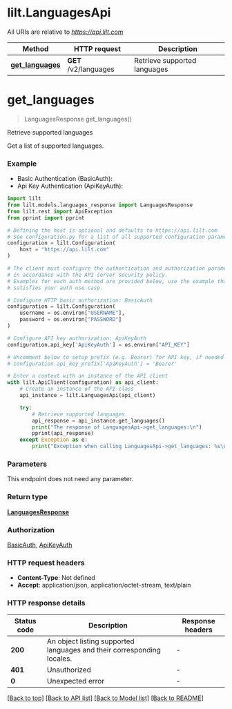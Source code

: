# lilt.LanguagesApi

All URIs are relative to *https://api.lilt.com*

Method | HTTP request | Description
------------- | ------------- | -------------
[**get_languages**](LanguagesApi.md#get_languages) | **GET** /v2/languages | Retrieve supported languages


# **get_languages**
> LanguagesResponse get_languages()

Retrieve supported languages

Get a list of supported languages.



### Example

* Basic Authentication (BasicAuth):
* Api Key Authentication (ApiKeyAuth):

```python
import lilt
from lilt.models.languages_response import LanguagesResponse
from lilt.rest import ApiException
from pprint import pprint

# Defining the host is optional and defaults to https://api.lilt.com
# See configuration.py for a list of all supported configuration parameters.
configuration = lilt.Configuration(
    host = "https://api.lilt.com"
)

# The client must configure the authentication and authorization parameters
# in accordance with the API server security policy.
# Examples for each auth method are provided below, use the example that
# satisfies your auth use case.

# Configure HTTP basic authorization: BasicAuth
configuration = lilt.Configuration(
    username = os.environ["USERNAME"],
    password = os.environ["PASSWORD"]
)

# Configure API key authorization: ApiKeyAuth
configuration.api_key['ApiKeyAuth'] = os.environ["API_KEY"]

# Uncomment below to setup prefix (e.g. Bearer) for API key, if needed
# configuration.api_key_prefix['ApiKeyAuth'] = 'Bearer'

# Enter a context with an instance of the API client
with lilt.ApiClient(configuration) as api_client:
    # Create an instance of the API class
    api_instance = lilt.LanguagesApi(api_client)

    try:
        # Retrieve supported languages
        api_response = api_instance.get_languages()
        print("The response of LanguagesApi->get_languages:\n")
        pprint(api_response)
    except Exception as e:
        print("Exception when calling LanguagesApi->get_languages: %s\n" % e)
```



### Parameters

This endpoint does not need any parameter.

### Return type

[**LanguagesResponse**](LanguagesResponse.md)

### Authorization

[BasicAuth](../README.md#BasicAuth), [ApiKeyAuth](../README.md#ApiKeyAuth)

### HTTP request headers

 - **Content-Type**: Not defined
 - **Accept**: application/json, application/octet-stream, text/plain

### HTTP response details

| Status code | Description | Response headers |
|-------------|-------------|------------------|
**200** | An object listing supported languages and their corresponding locales. |  -  |
**401** | Unauthorized |  -  |
**0** | Unexpected error |  -  |

[[Back to top]](#) [[Back to API list]](../README.md#documentation-for-api-endpoints) [[Back to Model list]](../README.md#documentation-for-models) [[Back to README]](../README.md)

